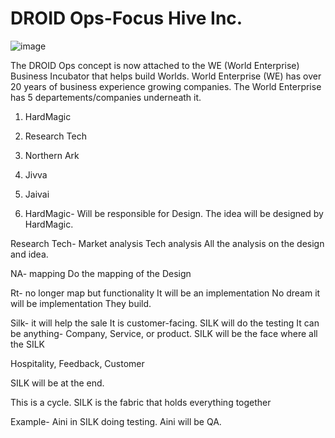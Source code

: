 # DROID Ops-Focus Hive Inc.


![image](https://user-images.githubusercontent.com/111142573/229425715-f2c2bc2f-d909-4e2b-8a10-a073e20532ae.png)

The DROID Ops concept is now attached to the WE (World Enterprise) 
Business Incubator that helps build Worlds. World Enterprise (WE) has over 20 years of business experience growing companies. 
The World Enterprise has 5 departements/companies underneath it.
1. HardMagic
2. Research Tech
3. Northern Ark 
4. Jivva
5. Jaivai 

1. HardMagic- 
Will be responsible for Design. The idea will be designed by HardMagic. 

Research Tech-
Market analysis
Tech analysis 
All the analysis on the design and idea. 

NA- mapping
Do the mapping of the Design

Rt- no longer map but functionality 
It will be an implementation 
No dream it will be implementation 
They build.


Silk- it will help the sale
It is customer-facing. 
SILK will do the testing
It can be anything- Company, Service, or product.
SILK will be the face where all the 
SILK 

Hospitality, Feedback, Customer

SILK will be at the end.

This is a cycle.
SILK is the fabric that holds everything together

Example- Aini in SILK doing testing. Aini will be QA. 
